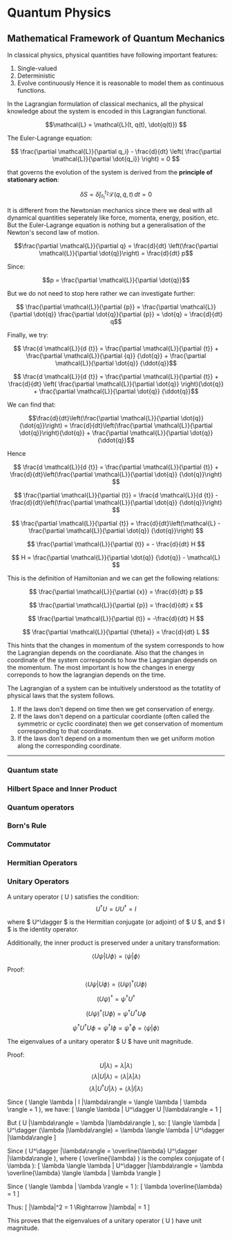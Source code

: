 <head>
    <script src="https://polyfill.io/v3/polyfill.min.js?features=es6"></script>
    <script id="MathJax-script" async src="https://cdn.jsdelivr.net/npm/mathjax@3/es5/tex-mml-chtml.js"></script>
</head>

# Quantum Physics

## Mathematical Framework of Quantum Mechanics
In classical physics, physical quantities have following important features:
1. Single-valued
2. Deterministic
3. Evolve continuously
Hence it is reasonable to model them as continuous functions.

In the Lagrangian formulation of classical mechanics, all the physical knowledge about the system is encoded in this Lagrangian functional. 

$$\mathcal{L} = \mathcal{L}(t, q(t), \dot{q(t)}) $$

The Euler-Lagrange equation: 

$$ \frac{\partial \mathcal{L}}{\partial q_i} - \frac{d}{dt} \left( \frac{\partial \mathcal{L}}{\partial \dot{q_i}} \right) = 0 $$

that governs the evolution of the system is derived from the **principle of stationary action**:

$$ \delta S = \delta \int_{t_1}^{t_2} \mathcal{L}(q, \dot{q}, t) \, dt = 0 $$

It is different from the Newtonian mechanics since there we deal with all dynamical quantities seperately like force, momenta, energy, position, etc. But the Euler-Lagrange equation is nothing but a generalisation of the Newton's second law of motion.

$$\frac{\partial \mathcal{L}}{\partial q} = \frac{d}{dt} \left(\frac{\partial \mathcal{L}}{\partial \dot{q}}\right) = \frac{d}{dt} p$$

Since:

$$p = \frac{\partial \mathcal{L}}{\partial \dot{q}}$$

But we do not need to stop here rather we can investigate further:

$$ \frac{\partial \mathcal{L}}{\partial {p}} = \frac{\partial \mathcal{L}}{\partial \dot{q}} \frac{\partial \dot{q}}{\partial {p}} = \dot{q} =  \frac{d}{dt} q$$

Finally, we try:

$$ \frac{d \mathcal{L}}{d {t}} =  \frac{\partial \mathcal{L}}{\partial {t}} + \frac{\partial \mathcal{L}}{\partial {q}} {\dot{q}} + \frac{\partial \mathcal{L}}{\partial \dot{q}} {\ddot{q}}$$

$$ \frac{d \mathcal{L}}{d {t}} =  \frac{\partial \mathcal{L}}{\partial {t}} + \frac{d}{dt} \left( \frac{\partial \mathcal{L}}{\partial \dot{q}} \right){\dot{q}} + \frac{\partial \mathcal{L}}{\partial \dot{q}} {\ddot{q}}$$

We can find that:

$$\frac{d}{dt}\left(\frac{\partial \mathcal{L}}{\partial \dot{q}} {\dot{q}}\right) = \frac{d}{dt}\left(\frac{\partial \mathcal{L}}{\partial \dot{q}}\right){\dot{q}} + \frac{\partial \mathcal{L}}{\partial \dot{q}} {\ddot{q}}$$

Hence

$$ \frac{d \mathcal{L}}{d {t}} =  \frac{\partial \mathcal{L}}{\partial {t}} + \frac{d}{dt}\left(\frac{\partial \mathcal{L}}{\partial \dot{q}} {\dot{q}}\right) $$

$$ \frac{\partial \mathcal{L}}{\partial {t}} = \frac{d \mathcal{L}}{d {t}} - \frac{d}{dt}\left(\frac{\partial \mathcal{L}}{\partial \dot{q}} {\dot{q}}\right) $$

$$ \frac{\partial \mathcal{L}}{\partial {t}} = \frac{d}{dt}\left(\mathcal{L} - \frac{\partial \mathcal{L}}{\partial \dot{q}} {\dot{q}}\right) $$

$$ \frac{\partial \mathcal{L}}{\partial {t}} = - \frac{d}{dt} H $$

$$ H = \frac{\partial \mathcal{L}}{\partial \dot{q}} {\dot{q}} - \mathcal{L} $$

This is the definition of Hamiltonian and we can get the following relations:

$$ \frac{\partial \mathcal{L}}{\partial {x}} = \frac{d}{dt} p $$

$$ \frac{\partial \mathcal{L}}{\partial {p}} = \frac{d}{dt} x $$

$$ \frac{\partial \mathcal{L}}{\partial {t}} = -\frac{d}{dt} H $$

$$ \frac{\partial \mathcal{L}}{\partial {\theta}} = \frac{d}{dt} L $$

This hints that the changes in momentum of the system corresponds to how the Lagrangian depends on the coordianate.
Also that the changes in coordinate of the system corresponds to how the Lagrangian depends on the momentum.
The most important is how the changes in energy correponds to how the lagrangian depends on the time.

The Lagrangian of a system can be intuitively understood as the totatlity of physical laws that the system follows.

1. If the laws don't depend on time then we get conservation of energy.
2. If the laws don't depend on a particular coordiante (often called the symmetric or cyclic coordinate) then we get conservation of momentum corresponding to that coordinate.
3. If the laws don't depend on a momentum then we get uniform motion along the corresponding coordinate.

***
### Quantum state
### Hilbert Space and Inner Product
### Quantum operators
### Born's Rule
### Commutator
### Hermitian Operators

### Unitary Operators

A unitary operator \( U \) satisfies the condition:
$$ U^\dagger U = U U^\dagger = I $$

where $ U^\dagger $ is the Hermitian conjugate (or adjoint) of $ U $, and $ I $ is the identity operator.

Additionally, the inner product is preserved under a unitary transformation:

$$ \langle U \psi | U \phi \rangle = \langle \psi | \phi \rangle $$

Proof:

$$ \langle U \psi | U \phi \rangle = (U \psi)^\dagger (U \phi) $$

$$ (U \psi)^\dagger = \psi^\dagger U^\dagger $$

$$ (U \psi)^\dagger (U \phi) = \psi^\dagger U^\dagger U \phi $$

$$ \psi^\dagger U^\dagger U \phi = \psi^\dagger I \phi = \psi^\dagger \phi = \langle \psi | \phi \rangle $$

The eigenvalues of a unitary operator $ U $ have unit magnitude.

Proof:
$$ U |\lambda\rangle = \lambda |\lambda\rangle $$
$$ \langle \lambda | U |\lambda\rangle = \langle \lambda | \lambda |\lambda\rangle$$
$$ \langle \lambda | U^\dagger U |\lambda\rangle = \langle \lambda | I |\lambda\rangle$$

Since \( \langle \lambda | I |\lambda\rangle = \langle \lambda | \lambda \rangle = 1 \), we have:
\[
\langle \lambda | U^\dagger U |\lambda\rangle = 1
\]

But \( U |\lambda\rangle = \lambda |\lambda\rangle \), so:
\[
\langle \lambda | U^\dagger (\lambda |\lambda\rangle) = \lambda \langle \lambda | U^\dagger |\lambda\rangle
\]

Since \( U^\dagger |\lambda\rangle = \overline{\lambda} U^\dagger |\lambda\rangle \), where \( \overline{\lambda} \) is the complex conjugate of \( \lambda \):
\[
\lambda \langle \lambda | U^\dagger |\lambda\rangle = \lambda \overline{\lambda} \langle \lambda | \lambda \rangle
\]

Since \( \langle \lambda | \lambda \rangle = 1 \):
\[
\lambda \overline{\lambda} = 1
\]

Thus:
\[
|\lambda|^2 = 1 \Rightarrow |\lambda| = 1
\]

This proves that the eigenvalues of a unitary operator \( U \) have unit magnitude.
